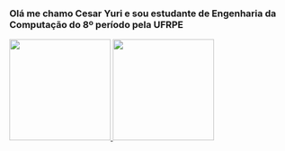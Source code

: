 ### Olá me chamo Cesar Yuri e sou estudante de Engenharia da Computação do 8º período pela UFRPE


<div>
<a href="https://github.com/cesaryuri">
<img loading="lazy" height="180em" src="https://github-readme-stats.vercel.app/api/top-langs/?username=cesaryuri&layout=compact&langs_count=7&theme=dracula"/>
<img loading="lazy" height="180em" src="https://github-readme-stats.vercel.app/api?username=cesaryuri&show_icons=true&theme=dracula&include_all_commits=true&count_private=true"/>
</div>

